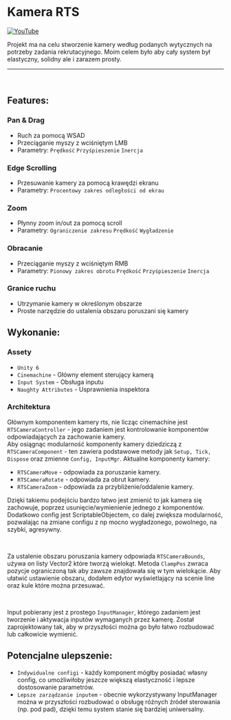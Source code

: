# Kamera RTS

[![YouTube](https://img.shields.io/badge/YouTube-red?style=for-the-badge&logo=youtube&logoColor=white)](https://youtu.be/lO5DglInek4)

Projekt ma na celu stworzenie kamery według podanych wytycznych na potrzeby zadania rekrutacyjnego.
Moim celem było aby cały system był elastyczny, solidny ale i zarazem prosty.

---
<br>

## Features:
  ### Pan & Drag
  - Ruch za pomocą WSAD
  - Przeciąganie myszy z wciśniętym LMB
  - Parametry: `Prędkość` `Przyśpieszenie` `Inercja` 

  ### Edge Scrolling
  - Przesuwanie kamery za pomocą krawędzi ekranu
  - Parametry: `Procentowy zakres odległości od ekrau` 
    
  ### Zoom
  - Płynny zoom in/out za pomocą scroll
  - Parametry: `Ograniczenie zakresu` `Prędkość` `Wygładzenie`

  ### Obracanie
  - Przeciąganie myszy z wciśniętym RMB
  - Parametry: `Pionowy zakres obrotu` `Prędkość` `Przyśpieszenie` `Inercja`  

  ### Granice ruchu
  - Utrzymanie kamery w określonym obszarze
  - Proste narzędzie do ustalenia obszaru poruszani się kamery

## Wykonanie:
  ### Assety
  - `Unity 6`
  - `Cinemachine` - Główny element sterujący kamerą
  - `Input System` - Obsługa inputu
  - `Naughty Attributes` - Usprawnienia inspektora

  ### Architektura
  Głównym komponentem kamery rts, nie licząc cinemachine jest `RTSCameraController` - jego zadaniem jest kontrolowanie komponentów odpowiadających za zachowanie kamery.<br>
  Aby osiągnąc modularność komponenty kamery dziedziczą z `RTSCameraComponent` - ten zawiera podstawowe metody jak `Setup, Tick, Dispose` oraz zmienne `Config, InputMgr`.
  Aktualne komponenty kamery:
  - `RTSCameraMove` - odpowiada za poruszanie kamery.
  - `RTSCameraRotate` - odpowiada za obrut kamery.
  - `RTSCameraZoom` - odpowiada za przybliżenie/oddalenie kamery.
     
  Dzięki takiemu podejściu bardzo łatwo jest zmienić to jak kamera się zachowuje, poprzez usunięcie/wymienienie jednego z komponentów.
  Dodatkowo config jest ScriptableObjectem, co dalej zwiększa modularność, pozwalając na zmiane configu z np mocno wygładzonego, powolnego, na szybki, agresywny.

<br>

  Za ustalenie obszaru poruszania kamery odpowiada `RTSCameraBounds`, używa on listy Vector2 które tworzą wielokąt.
  Metoda `ClampPos` zwraca pozycje ograniczoną tak aby zawsze znajdowała się w tym wielokącie.
  Aby ułatwić ustawienie obszaru, dodałem edytor wyświetlający na scenie line oraz kule które można przesuwać.

<br>

  Input pobierany jest z prostego `InputManager`, którego zadaniem jest tworzenie i aktywacja inputów wymaganych przez kamerę.
  Został zaprojektowany tak, aby w przyszłości można go było łatwo rozbudować lub całkowicie wymienić.

## Potencjalne ulepszenie:
  - `Indywidualne configi` - każdy komponent mógłby posiadać własny config, co umożliwiłoby jeszcze większą elastyczność i lepsze dostosowanie parametrów.
  - `Lepsze zarządzanie inputem` - obecnie wykorzystywany InputManager można w przyszłości rozbudować o obsługę różnych źródeł sterowania (np. pod pad), dzięki temu system stanie się bardziej uniwersalny.
